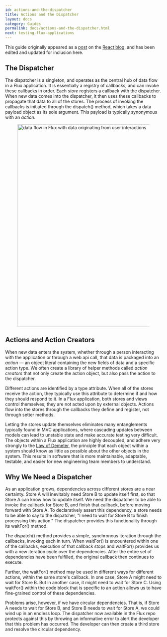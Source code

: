 ```yaml
---
id: actions-and-the-dispatcher
title: Actions and the Dispatcher
layout: docs
category: Guides
permalink: docs/actions-and-the-dispatcher.html
next: testing-flux-applications
---
```


This guide originally appeared as a [post](http://facebook.github.io/react/blog/2014/07/30/flux-actions-and-the-dispatcher.html) on the [React blog](http://facebook.github.io/react/blog/), and has been edited and updated for inclusion here.


The Dispatcher
--------------

The dispatcher is a singleton, and operates as the central hub of data flow in a Flux application. It is essentially a registry of callbacks, and can invoke these callbacks in order. Each _store_ registers a callback with the dispatcher. When new data comes into the dispatcher, it then uses these callbacks to propagate that data to all of the stores. The process of invoking the callbacks is initiated through the dispatch() method, which takes a data payload object as its sole argument. This payload is typically synonymous with an _action_.

<figure>
  <img src="/flux/img/flux-simple-f8-diagram-with-client-action-1300w.png" alt="data flow in Flux with data originating from user interactions" width=650 />
</figure>


Actions and Action Creators
---------------------------

When new data enters the system, whether through a person interacting with the application or through a web api call, that data is packaged into an _action_ — an object literal containing the new fields of data and a specific action type. We often create a library of helper methods called _action creators_ that not only create the action object, but also pass the action to the dispatcher.

Different actions are identified by a type attribute. When all of the stores receive the action, they typically use this attribute to determine if and how they should respond to it. In a Flux application, both stores and views control themselves; they are not acted upon by external objects. Actions flow into the stores through the callbacks they define and register, not through setter methods.

Letting the stores update themselves eliminates many entanglements typically found in MVC applications, where cascading updates between models can lead to unstable state and make accurate testing very difficult. The objects within a Flux application are highly decoupled, and adhere very strongly to the [Law of Demeter](http://en.wikipedia.org/wiki/Law_of_Demeter), the principle that each object within a system should know as little as possible about the other objects in the system. This results in software that is more maintainable, adaptable, testable, and easier for new engineering team members to understand.


Why We Need a Dispatcher
------------------------

As an application grows, dependencies across different stores are a near certainty. Store A will inevitably need Store B to update itself first, so that Store A can know how to update itself. We need the dispatcher to be able to invoke the callback for Store B, and finish that callback, before moving forward with Store A. To declaratively assert this dependency, a store needs to be able to say to the dispatcher, "I need to wait for Store B to finish processing this action." The dispatcher provides this functionality through its waitFor() method.

The dispatch() method provides a simple, synchronous iteration through the callbacks, invoking each in turn. When waitFor() is encountered within one of the callbacks, execution of that callback stops and waitFor() provides us with a new iteration cycle over the dependencies. After the entire set of dependencies have been fulfilled, the original callback then continues to execute.

Further, the waitFor() method may be used in different ways for different actions, within the same store's callback.  In one case, Store A might need to wait for Store B.  But in another case, it might need to wait for Store C.  Using waitFor() within the code block that is specific to an action allows us to have fine-grained control of these dependencies.

Problems arise, however, if we have circular dependencies. That is, if Store A needs to wait for Store B, and Store B needs to wait for Store A, we could wind up in an endless loop. The dispatcher now available in the Flux repo protects against this by throwing an informative error to alert the developer that this problem has occurred. The developer can then create a third store and resolve the circular dependency.
